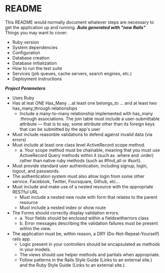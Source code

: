 # README

This README would normally document whatever steps are necessary to get the
application up and running.
***Auto generated with "new Rails"***
Things you may want to cover:
* Ruby version
* System dependencies
* Configuration
* Database creation
* Database initialization
* How to run the test suite
* Services (job queues, cache servers, search engines, etc.)
* Deployment instructions

***Project Perameters***
* Uses Ruby
* Has at leat ONE Has_Many ...at least one belongs_to ... and at least two has_many_through relationships
    * Include a many-to-many relationship implemented with has_many :through associations. The join table must include a user-submittable attribute — that is to say, some attribute other than its foreign keys that can be submitted by the app's user
* Must include reasonble validations to defend against invalid data (via errors)
* Must include at least one class level ActiveRecord scope method. 
    * a. Your scope method must be chainable, meaning that you must use ActiveRecord Query methods within it (such as .where and .order) rather than native ruby methods (such as #find_all or #sort).
* Must provide standard user authentication, including signup, login, logout, and passwords.   
* The authentication system must also allow login from some other service. Facebook, Twitter, Foursquare, Github, etc...
* Must include and make use of a nested resource with the appropriate RESTful URL
    * Must include a nested new route with form that relates to the parent resource
    * Must include a nested index or show route 
* The Forms should correctly display validation errors.
    * a. Your fields should be enclosed within a fieldswitherrors class
    * b. Error messages describing the validation failures must be present within the view.
* The application must be, within reason, a DRY (Do-Not-Repeat-Yourself) rails app.
    * Logic present in your controllers should be encapsulated as methods in your models.
    * The views should use helper methods and partials when appropriate.
    * Follow patterns in the Rails Style Guide (Links to an external site.) and the Ruby Style Guide (Links to an external site.).